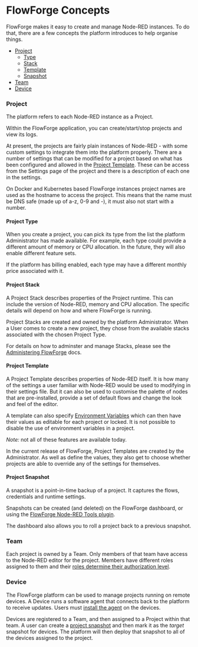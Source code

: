 # FlowForge Concepts

FlowForge makes it easy to create and manage Node-RED instances. To do that, there
are a few concepts the platform introduces to help organise things.

 - [Project](#project)
   - [Type](#project-type)
   - [Stack](#project-stack)
   - [Template](#project-template)
   - [Snapshot](#project-snapshot)
 - [Team](#team)
 - [Device](#device)

### Project

The platform refers to each Node-RED instance as a Project.

Within the FlowForge application, you can create/start/stop projects and view
its logs.

At present, the projects are fairly plain instances of Node-RED - with some
custom settings to integrate them into the platform properly. There are a number
of settings that can be modified for a project based on what has been configured
and allowed in the [Project Template](#project-template). These can be access
from the Settings page of the project and there is a description of each one in
the settings.

On Docker and Kubernetes based FlowForge instances project names are used as the 
hostname to access the project. This means that  the name must be DNS safe 
(made up of a-z, 0-9 and -), it must also not start with a number.

#### Project Type

When you create a project, you can pick its type from the list the platform
Administrator has made available. For example, each type could provide a different
amount of memory or CPU allocation. In the future, they will also enable different
feature sets.

If the platform has billing enabled, each type may have a different monthly price
associated with it.

#### Project Stack

A Project Stack describes properties of the Project runtime. This can include the
version of Node-RED, memory and CPU allocation. The specific details will depend
on how and where FlowForge is running.

Project Stacks are created and owned by the platform Administrator. When a User
comes to create a new project, they chose from the available stacks associated
with the chosen Project Type.

For details on how to adminster and manage Stacks, please see the
[Administering FlowForge](/docs/admin/#managing-stacks) docs.

#### Project Template

A Project Template describes properties of Node-RED itself. It is how many of the
settings a user familiar with Node-RED would be used to modifying in their settings
file. But it can also be used to customise the palette of nodes that are pre-installed,
provide a set of default flows and change the look and feel of the editor.

A template can also specify [Environment Variables](envvar) which can then have
their values as editable for each project or locked. It is not possible to disable
the use of environment variables in a project.

*Note:* not all of these features are available today.

In the current release of FlowForge, Project Templates are created by the Administrator.
As well as define the values, they also get to choose whether projects are able
to override any of the settings for themselves.

#### Project Snapshot

A snapshot is a point-in-time backup of a project. It captures the flows, credentials
and runtime settings.

Snapshots can be created (and deleted) on the FlowForge dashboard, or using the
[FlowForge Node-RED Tools plugin](./node-red-tools.md).

The dashboard also allows you to roll a project back to a previous snapshot.

### Team

Each project is owned by a Team. Only members of that team have access to the
Node-RED editor for the project. Members have different roles assigned to them
and their [roles determine their authorization level](./team/#role-based-access-control).

### Device

The FlowForge platform can be used to manage projects running on remote devices.
A Device runs a software agent that connects back to the platform to receive updates.
Users must [install the agent](./devices.md) on the devices.

Devices are registered to a Team, and then assigned to a Project within that team.
A user can create a [project snapshot](#project-snapshot) and then mark it as the
*target* snapshot for devices. The platform will then deploy that snapshot to
all of the devices assigned to the project.


